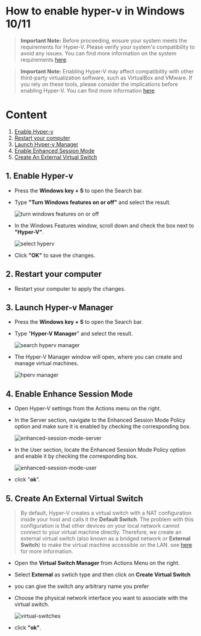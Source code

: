 # How to enable hyper-v in Windows 10/11

> **Important Note:** Before proceeding, ensure your system meets the requirements for Hyper-V. Please verify your system's compatibility to avoid any issues. You can find more information on the system requirements [here](https://learn.microsoft.com/en-us/virtualization/hyper-v-on-windows/reference/hyper-v-requirements).

>**Important Note:** Enabling Hyper-V may affect compatibility with other third-party virtualization software, such as VirtualBox and VMware. If you rely on these tools, please consider the implications before enabling Hyper-V. You can find more information [here](https://learn.microsoft.com/en-us/troubleshoot/windows-client/application-management/virtualization-apps-not-work-with-hyper-v).

# Content
1. [Enable Hyper-v](#1-enable-hyper-v)
2. [Restart your computer](#2-restart-your-computer)
3. [Launch Hyper-v Manager](#3-launch-hyper-v-manager)
4. [Enable Enhanced Session Mode](#4-enable-enhance-session-mode)
5. [Create An External Virtual Switch](#5-create-an-external-virtual-switch)

## 1. Enable Hyper-v
* Press the **Windows key + S** to open the Search bar.

* Type **"Turn Windows features on or off"** and select the result.

    ![turn windows features on or off](./images/turn-windows-features-on-or-off.png)

* In the Windows Features window, scroll down and check the box next to **"Hyper-V"**.

    ![select hyperv](./images/select-hyper-v.png)
* Click **"OK"** to save the changes.

## 2. Restart your computer

* Restart your computer to apply the changes.
## 3. Launch Hyper-v Manager


* Press the **Windows key + S** to open the Search bar.

* Type "**Hyper-V Manager**" and select the result.

    ![search hyperv manager](./images/hyper-v-manager.png)

* The Hyper-V Manager window will open, where you can create and manage virtual machines.

    ![hperv manager](./images/Hyper-VManager.PNG)

## 4. Enable Enhance Session Mode
* Open Hyper-V settings from the Actions menu on the right.

* In the Server section, navigate to the Enhanced Session Mode Policy option and make sure it is enabled by checking the corresponding box.

    ![enhanced-session-mode-server](./images/enhancedSessionMP.PNG)

* In the User section, locate the Enhanced Session Mode Policy option and enable it by checking the corresponding box.

    ![enhanced-session-mode-user](./images/enhancedSessionM.PNG)

* click "**ok**".

## 5. Create An External Virtual Switch

 > By default, Hyper-V creates a virtual switch with a NAT configuration inside your host and calls it the **Default Switch**. The problem with this configuration is that other devices on your local network cannot connect to your virtual machine directly. Therefore, we create an external virtual switch (also known as a bridged network or **External Switch**) to make the virtual machine         accessible on the LAN. see [here](https://learn.microsoft.com/en-us/windows-server/virtualization/hyper-v-virtual-switch/hyper-v-virtual-switch) for more information.

 * Open the **Virtual Switch Manager** from Actions Menu on the right.
 
 * Select **External** as swtich type and then click on **Create Virtual Switch**

 * you can give the switch any arbitrary name you prefer 
 
 * Choose the physical network interface you want to associate with the virtual switch.

    ![virtual-switches](./images/virtualSwitches.PNG)

* click **"ok"**.